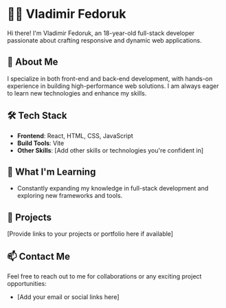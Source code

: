 
# 👨‍💻 Vladimir Fedoruk

Hi there! I'm Vladimir Fedoruk, an 18-year-old full-stack developer passionate about crafting responsive and dynamic web applications.

## 🌟 About Me
I specialize in both front-end and back-end development, with hands-on experience in building high-performance web solutions. I am always eager to learn new technologies and enhance my skills.

## 🛠️ Tech Stack
- **Frontend**: React, HTML, CSS, JavaScript
- **Build Tools**: Vite
- **Other Skills**: [Add other skills or technologies you're confident in]
  
## 🌱 What I'm Learning
- Constantly expanding my knowledge in full-stack development and exploring new frameworks and tools.

## 🚀 Projects
[Provide links to your projects or portfolio here if available]

## 📫 Contact Me
Feel free to reach out to me for collaborations or any exciting project opportunities:
- [Add your email or social links here]
